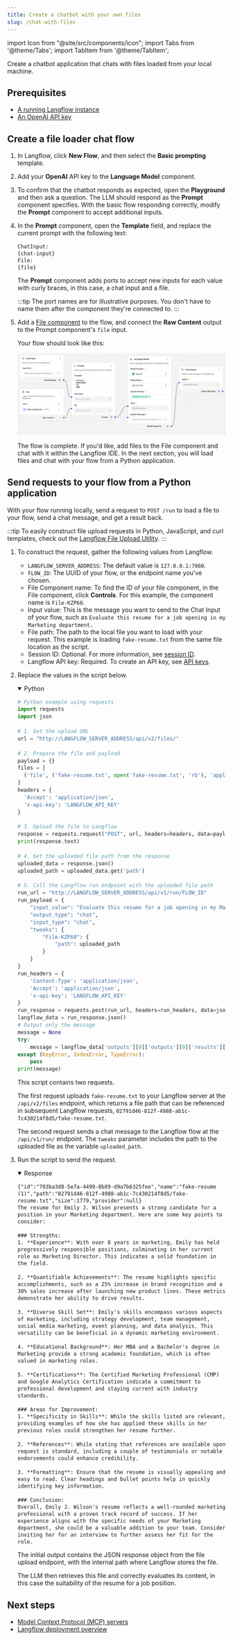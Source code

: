 ```yaml
---
title: Create a chatbot with your own files
slug: /chat-with-files
---
```


import Icon from "@site/src/components/icon";
import Tabs from '@theme/Tabs';
import TabItem from '@theme/TabItem';

Create a chatbot application that chats with files loaded from your local machine.

## Prerequisites

- [A running Langflow instance](/get-started-installation)
- [An OpenAI API key](https://platform.openai.com/api-keys)

## Create a file loader chat flow

1. In Langflow, click **New Flow**, and then select the **Basic prompting** template.
2. Add your **OpenAI** API key to the **Language Model** component.
3. To confirm that the chatbot responds as expected, open the <Icon name="Play" aria-hidden="true" /> **Playground** and then ask a question.
The LLM should respond as the **Prompt** component specifies.
With the basic flow responding correctly, modify the **Prompt** component to accept additional inputs.
4. In the **Prompt** component, open the **Template** field, and replace the current prompt with the following text:
    ```text
    ChatInput:
    {chat-input}
    File:
    {file}
    ```
    The **Prompt** component adds ports to accept new inputs for each value with curly braces, in this case, a chat input and a file.

    :::tip
    The port names are for illustrative purposes. You don't have to name them after the component they're connected to.
    :::

5. Add a [File component](/components-data#file) to the flow, and connect the **Raw Content** output to the Prompt component's `file` input.

    Your flow should look like this:

    ![File loader chat flow](/img/tutorial-chat-file-loader.png)

    The flow is complete.
    If you'd like, add files to the File component and chat with it within the Langflow IDE.
    In the next section, you will load files and chat with your flow from a Python application.

## Send requests to your flow from a Python application

With your flow running locally, send a request to `POST /run` to load a file to your flow, send a chat message, and get a result back.

:::tip
To easily construct file upload requests in Python, JavaScript, and curl templates, check out the [Langflow File Upload Utility](https://langflow-file-upload-examples.onrender.com).
:::

1. To construct the request, gather the following values from Langflow.

    * `LANGFLOW_SERVER_ADDRESS`: The default value is `127.0.0.1:7860`.
    * `FLOW_ID`: The UUID of your flow, or the endpoint name you've chosen.
    * File Component name: To find the ID of your file component, in the File component, click **Controls**. For this example, the component name is `File-KZP68`.
    * Input value: This is the message you want to send to the Chat Input of your flow, such as `Evaluate this resume for a job opening in my Marketing department.`
    * File path: The path to the local file you want to load with your request. This example is loading `fake-resume.txt` from the same file location as the script.
    * Session ID: Optional. For more information, see [session ID](/session-id).
    * Langflow API key: Required. To create an API key, see [API keys](/configuration-api-keys).

2. Replace the values in the script below.

    <details open>
        <summary>Python</summary>

    ```python
    # Python example using requests
    import requests
    import json

    # 1. Set the upload URL
    url = "http://LANGFLOW_SERVER_ADDRESS/api/v2/files/"

    # 2. Prepare the file and payload
    payload = {}
    files = [
      ('file', ('fake-resume.txt', open('fake-resume.txt', 'rb'), 'application/octet-stream'))
    ]
    headers = {
      'Accept': 'application/json',
      'x-api-key': 'LANGFLOW_API_KEY'
    }

    # 3. Upload the file to Langflow
    response = requests.request("POST", url, headers=headers, data=payload, files=files)
    print(response.text)

    # 4. Get the uploaded file path from the response
    uploaded_data = response.json()
    uploaded_path = uploaded_data.get('path')

    # 5. Call the Langflow run endpoint with the uploaded file path
    run_url = "http://LANGFLOW_SERVER_ADDRESS/api/v1/run/FLOW_ID"
    run_payload = {
        "input_value": "Evaluate this resume for a job opening in my Marketing department.",
        "output_type": "chat",
        "input_type": "chat",
        "tweaks": {
            "File-KZP68": {
                "path": uploaded_path
            }
        }
    }
    run_headers = {
        'Content-Type': 'application/json',
        'Accept': 'application/json',
        'x-api-key': 'LANGFLOW_API_KEY'
    }
    run_response = requests.post(run_url, headers=run_headers, data=json.dumps(run_payload))
    langflow_data = run_response.json()
    # Output only the message
    message = None
    try:
        message = langflow_data['outputs'][0]['outputs'][0]['results']['message']['data']['text']
    except (KeyError, IndexError, TypeError):
        pass
    print(message)

    ```
    </details>

    This script contains two requests.

    The first request uploads `fake-resume.txt` to your Langflow server at the `/api/v2/files` endpoint, which returns a file path that can be referenced in subsequent Langflow requests, `02791d46-812f-4988-ab1c-7c430214f8d5/fake-resume.txt`.

    The second request sends a chat message to the Langflow flow at the `/api/v1/run/` endpoint.
    The `tweaks` parameter includes the path to the uploaded file as the variable `uploaded_path`.

3. Run the script to send the request.

    <details open>
    <summary>Response</summary>

    ```
    {"id":"793ba3d8-5e7a-4499-8b89-d9a7b6325fee","name":"fake-resume (1)","path":"02791d46-812f-4988-ab1c-7c430214f8d5/fake-resume.txt","size":1779,"provider":null}
    The resume for Emily J. Wilson presents a strong candidate for a position in your Marketing department. Here are some key points to consider:

    ### Strengths:
    1. **Experience**: With over 8 years in marketing, Emily has held progressively responsible positions, culminating in her current role as Marketing Director. This indicates a solid foundation in the field.

    2. **Quantifiable Achievements**: The resume highlights specific accomplishments, such as a 25% increase in brand recognition and a 30% sales increase after launching new product lines. These metrics demonstrate her ability to drive results.

    3. **Diverse Skill Set**: Emily's skills encompass various aspects of marketing, including strategy development, team management, social media marketing, event planning, and data analysis. This versatility can be beneficial in a dynamic marketing environment.

    4. **Educational Background**: Her MBA and a Bachelor's degree in Marketing provide a strong academic foundation, which is often valued in marketing roles.

    5. **Certifications**: The Certified Marketing Professional (CMP) and Google Analytics Certification indicate a commitment to professional development and staying current with industry standards.

    ### Areas for Improvement:
    1. **Specificity in Skills**: While the skills listed are relevant, providing examples of how she has applied these skills in her previous roles could strengthen her resume further.

    2. **References**: While stating that references are available upon request is standard, including a couple of testimonials or notable endorsements could enhance credibility.

    3. **Formatting**: Ensure that the resume is visually appealing and easy to read. Clear headings and bullet points help in quickly identifying key information.

    ### Conclusion:
    Overall, Emily J. Wilson's resume reflects a well-rounded marketing professional with a proven track record of success. If her experience aligns with the specific needs of your Marketing department, she could be a valuable addition to your team. Consider inviting her for an interview to further assess her fit for the role.
    ```

    </details>

    The initial output contains the JSON response object from the file upload endpoint, with the internal path where Langflow stores the file.

    The LLM then retrieves this file and correctly evaluates its content, in this case the suitability of the resume for a job position.

## Next steps

* [Model Context Protocol (MCP) servers](/mcp-server)
* [Langflow deployment overview](/deployment-overview)